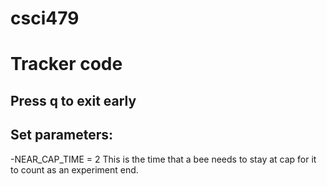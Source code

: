# csci479

# Tracker code 
## Press q to exit early
## Set parameters: 
-NEAR_CAP_TIME = 2   This is the time that a bee needs to stay at cap for it to count as an experiment end.

